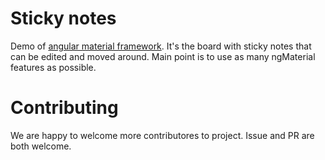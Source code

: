 Sticky notes
============

Demo of [angular material framework](https://material.angularjs.org/#/). It's the board with sticky notes that can be edited and moved around. Main point is to use as many ngMaterial features as possible.

# Contributing

We are happy to welcome more contributores to project. Issue and PR are both welcome.
